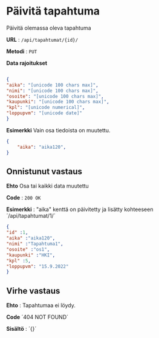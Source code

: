# Päivitä tapahtuma

Päivitä olemassa oleva tapahtuma

**URL** : `/api/tapahtumat/{id}/`

**Metodi** : `PUT`

**Data rajoitukset**

```json

{
"aika": "[unicode 100 chars max]",
"nimi": "[unicode 100 chars max]",
"osoite": "[unicode 100 chars max]",
"kaupunki": "[unicode 100 chars max]",
"kpl": "[unicode numerical]",
"loppupvm": "[unicode date]"
}
```
**Esimerkki** Vain osa tiedoista on muutettu.

```json
{
    "aika": "aika120",
}
```

## Onnistunut vastaus

**Ehto** Osa tai kaikki data muutettu

**Code** : `200 OK`

**Esimerkki** : "aika" kenttä on päivitetty ja lisätty kohteeseen ´/api/tapahtumat/1/´

```json
{
"id" :1,
"aika" :"aika120",
"nimi" :"Tapahtuma1",
"osoite" :"os1",
"kaupunki" :"HKI",
"kpl" :5,
"loppupvm": "15.9.2022"
}
```

## Virhe vastaus

**Ehto** : Tapahtumaa ei löydy.

**Code** ´404 NOT FOUND´

**Sisältö** : ´{}´


  
